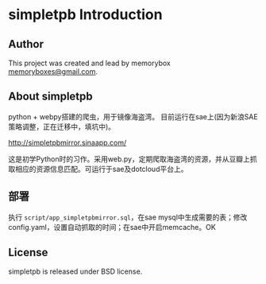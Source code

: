 simpletpb Introduction
=====================

Author
----------------
This project was created and lead by memorybox <memoryboxes@gmail.com>.

About simpletpb
----------------

python + webpy搭建的爬虫，用于镜像海盗湾。 目前运行在sae上(因为新浪SAE策略调整，正在迁移中，填坑中)。

http://simpletpbmirror.sinaapp.com/

这是初学Python时的习作。采用web.py，定期爬取海盗湾的资源，并从豆瓣上抓取相应的资源信息匹配。可运行于sae及dotcloud平台上。

部署
------------

执行 `script/app_simpletpbmirror.sql`，在sae mysql中生成需要的表；修改config.yaml，设置自动抓取的时间；在sae中开启memcache。OK


License
------------

simpletpb is released under BSD license.

